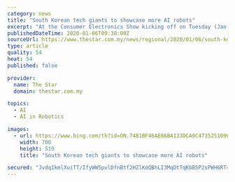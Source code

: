 ```yaml
---
category: news
title: "South Korean tech giants to showcase more AI robots"
excerpt: "At the Consumer Electronics Show kicking off on Tuesday (Jan 7) in Las Vegas, South Korean tech leaders will demonstrate how their robots can live together with humans and what roles they will play, blending artificial intelligence into people’s everyday life at their exhibition booths in the Las Vegas Convention Center (LVCC). Samsung ..."
publishedDateTime: 2020-01-06T09:30:00Z
sourceUrl: https://www.thestar.com.my/news/regional/2020/01/06/south-korean-tech-giants-to-showcase-more-ai-robots
type: article
quality: 54
heat: 54
published: false

provider:
  name: The Star
  domain: thestar.com.my

topics:
  - AI
  - AI in Robotics

images:
  - url: https://www.bing.com/th?id=ON.7481BF46AE86BA133DCA0C4735251096
    width: 700
    height: 519
    title: "South Korean tech giants to showcase more AI robots"

secured: "JvdqIkmlXuiTT/IfyWW5pvlDfnBtf2HZlKoQBhLI3MqDtTqKbB5P2sPWH6RT4QwI+JMGKVA+QjrQTa2fymDtdT0USIeif22TGzx+MXV5NhjuAW3i0Lc1ZY/0ftpZ3JeQXjJPzdXcwCPAxWVB7lQU6ZA/tjtTTDdDejn1eMwVKIqA1i2/htW9LkGWcZWPbHO5kL6k7ZyFOtGFcDPchNKAVc7YdG7I7Rbe1BED8fe9gi5fxH//97re2T4hivqC8D2WqjGENev4RKlCO+jgzlxi2g==;fynwsVzm++aL7d37WkNYyg=="
---
```


